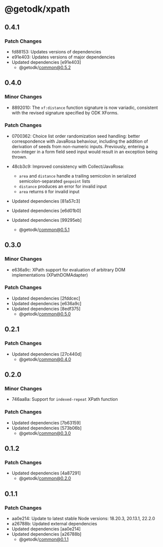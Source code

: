# @getodk/xpath

## 0.4.1

### Patch Changes

- fd88153: Updates versions of dependencies
- e91e403: Updates versions of major dependencies
- Updated dependencies [e91e403]
  - @getodk/common@0.5.2

## 0.4.0

### Minor Changes

- 8892010: The `xf:distance` function signature is now variadic, consistent with the revised signature specified by ODK XForms.

### Patch Changes

- 0700362: Choice list order randomization seed handling: better correspondence with JavaRosa behaviour,
  including the addition of derivation of seeds from non-numeric inputs.
  Previously, entering a non-integer in a form field seed input would result in an exception being thrown.
- 48cb3c9: Improved consistency with Collect/JavaRosa:

  - `area` and `distance` handle a trailing semicolon in serialized semicolon-separated `geopoint` lists
  - `distance` produces an error for invalid input
  - `area` returns `0` for invalid input

- Updated dependencies [81a57c3]
- Updated dependencies [e6d01b0]
- Updated dependencies [99295eb]
  - @getodk/common@0.5.1

## 0.3.0

### Minor Changes

- e636a9c: XPath support for evaluation of arbitrary DOM implementations (XPathDOMAdapter)

### Patch Changes

- Updated dependencies [2fddcec]
- Updated dependencies [e636a9c]
- Updated dependencies [8edf375]
  - @getodk/common@0.5.0

## 0.2.1

### Patch Changes

- Updated dependencies [27c440d]
  - @getodk/common@0.4.0

## 0.2.0

### Minor Changes

- 746aa8a: Support for `indexed-repeat` XPath function

### Patch Changes

- Updated dependencies [7b63159]
- Updated dependencies [573b06b]
  - @getodk/common@0.3.0

## 0.1.2

### Patch Changes

- Updated dependencies [4a87291]
  - @getodk/common@0.2.0

## 0.1.1

### Patch Changes

- aa0e214: Update to latest stable Node versions: 18.20.3, 20.13.1, 22.2.0
- a26788b: Updated external dependencies
- Updated dependencies [aa0e214]
- Updated dependencies [a26788b]
  - @getodk/common@0.1.1
